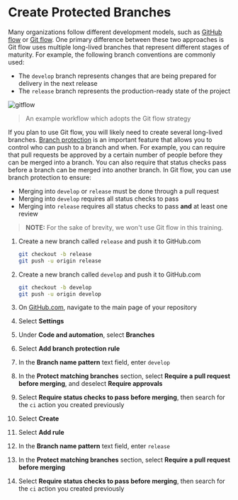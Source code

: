 # Create Protected Branches

Many organizations follow different development models, such as
[GitHub flow](https://docs.github.com/en/get-started/quickstart/github-flow) or
[Git flow](https://nvie.com/posts/a-successful-git-branching-model/). One
primary difference between these two approaches is Git flow uses multiple
long-lived branches that represent different stages of maturity. For example,
the following branch conventions are commonly used:

- The `develop` branch represents changes that are being prepared for delivery
  in the next release
- The `release` branch represents the production-ready state of the project

![gitflow](https://user-images.githubusercontent.com/38323656/102368103-1c69ed80-3f80-11eb-9353-586432ec0678.png)

> An example workflow which adopts the Git flow strategy

If you plan to use Git flow, you will likely need to create several long-lived
branches.
[Branch protection](https://docs.github.com/en/repositories/configuring-branches-and-merges-in-your-repository/defining-the-mergeability-of-pull-requests/about-protected-branches)
is an important feature that allows you to control who can push to a branch and
when. For example, you can require that pull requests be approved by a certain
number of people before they can be merged into a branch. You can also require
that status checks pass before a branch can be merged into another branch. In
Git flow, you can use branch protection to ensure:

- Merging into `develop` or `release` must be done through a pull request
- Merging into `develop` requires all status checks to pass
- Merging into `release` requires all status checks to pass **and** at least one
  review

> **NOTE:** For the sake of brevity, we won't use Git flow in this training.

1. Create a new branch called `release` and push it to GitHub.com

   ```bash
   git checkout -b release
   git push -u origin release
   ```

1. Create a new branch called `develop` and push it to GitHub.com

   ```bash
   git checkout -b develop
   git push -u origin develop
   ```

1. On [GitHub.com](https://github.com), navigate to the main page of your
   repository
1. Select **Settings**
1. Under **Code and automation**, select **Branches**
1. Select **Add branch protection rule**
1. In the **Branch name pattern** text field, enter `develop`
1. In the **Protect matching branches** section, select **Require a pull request
   before merging**, and deselect **Require approvals**
1. Select **Require status checks to pass before merging**, then search for the
   `ci` action you created previously
1. Select **Create**
1. Select **Add rule**
1. In the **Branch name pattern** text field, enter `release`
1. In the **Protect matching branches** section, select **Require a pull request
   before merging**
1. Select **Require status checks to pass before merging**, then search for the
   `ci` action you created previously
